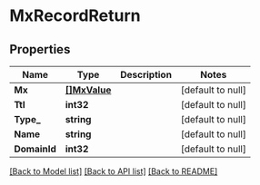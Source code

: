# MxRecordReturn

## Properties
Name | Type | Description | Notes
------------ | ------------- | ------------- | -------------
**Mx** | [**[]MxValue**](MXValue.md) |  | [default to null]
**Ttl** | **int32** |  | [default to null]
**Type_** | **string** |  | [default to null]
**Name** | **string** |  | [default to null]
**DomainId** | **int32** |  | [default to null]

[[Back to Model list]](../README.md#documentation-for-models) [[Back to API list]](../README.md#documentation-for-api-endpoints) [[Back to README]](../README.md)


